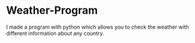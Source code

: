 # Weather-Program
I made a program with python which allows you to check the weather with different information about any country.
